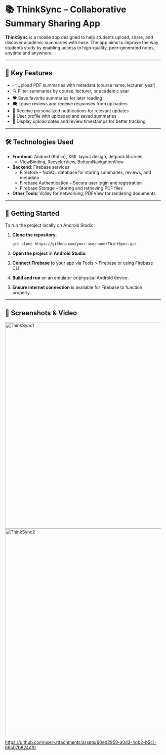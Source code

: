 
# 📚 ThinkSync – Collaborative Summary Sharing App

**ThinkSync** is a mobile app designed to help students upload, share, and discover academic summaries with ease. The app aims to improve the way students study by enabling access to high-quality, peer-generated notes, anytime and anywhere.

---

## 🚀 Key Features

- ✅ Upload PDF summaries with metadata (course name, lecturer, year)
- 🔍 Filter summaries by course, lecturer, or academic year
- ❤️ Save favorite summaries for later reading
- 🗨️ Leave reviews and receive responses from uploaders
- 🔔 Receive personalized notifications for relevant updates
- 👤 User profile with uploaded and saved summaries
- 📅 Display upload dates and review timestamps for better tracking

---

## 🛠️ Technologies Used

- **Frontend**: Android (Kotlin), XML layout design, Jetpack libraries
  - ViewBinding, RecyclerView, BottomNavigationView
- **Backend**: Firebase services
  - Firestore – NoSQL database for storing summaries, reviews, and metadata
  - Firebase Authentication – Secure user login and registration
  - Firebase Storage – Storing and retrieving PDF files
- **Other Tools**: Volley for networking, PDFView for rendering documents

---

## 🧪 Getting Started

To run the project locally on Android Studio:

1. **Clone the repository**:
   ```bash
   git clone https://github.com/your-username/ThinkSync.git
   ```

2. **Open the project** in **Android Studio**.

3. **Connect Firebase** to your app via Tools > Firebase or using Firebase CLI.

4. **Build and run** on an emulator or physical Android device.

5. **Ensure internet connection** is available for Firebase to function properly.

---

## 📸 Screenshots & Video
<img width="1722" height="668" alt="ThinkSync1" src="https://github.com/user-attachments/assets/1be4cc01-6cd3-4a58-b3e4-0bc9dcafaebd" />

<img width="1735" height="668" alt="ThinkSync2" src="https://github.com/user-attachments/assets/fe90775c-3874-496c-8c78-cae239d56f88" />

https://github.com/user-attachments/assets/90ed2950-a0d3-4db2-b5c1-66a07b824df0

